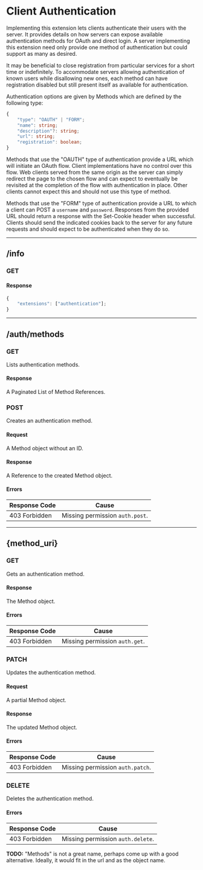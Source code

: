 Client Authentication
=====================
Implementing this extension lets clients authenticate their users with the server.
It provides details on how servers can expose available authentication methods for OAuth and direct login.
A server implementing this extension need only provide one method of authentication but could support as many as desired.

It may be beneficial to close registration from particular services for a short time or indefinitely.
To accommodate servers allowing authentication of known users while disallowing new ones, each method can have registration disabled but still present itself as available for authentication.

Authentication options are given by Methods which are defined by the following type:
```typescript
{
	"type": "OAUTH" | "FORM";
	"name": string;
	"description"?: string;
	"url": string;
	"registration": boolean;
}
```
Methods that use the "OAUTH" type of authentication provide a URL which will initiate an OAuth flow.
Client implementations have no control over this flow.
Web clients served from the same origin as the server can simply redirect the page to the chosen flow and can expect to eventually be revisited at the completion of the flow with authentication in place.
Other clients cannot expect this and should not use this type of method.

Methods that use the "FORM" type of authentication provide a URL to which a client can POST a `username` and `password`.
Responses from the provided URL should return a response with the Set-Cookie header when successful.
Clients should send the indicated cookies back to the server for any future requests and should expect to be authenticated when they do so.

--------------------------------------------------------------------------------

## /info
### GET
#### Response
```typescript
{
	"extensions": ["authentication"];
}
```

--------------------------------------------------------------------------------

## /auth/methods
### GET
Lists authentication methods.
#### Response
A Paginated List of Method References.

### POST
Creates an authentication method.
#### Request
A Method object without an ID.
#### Response
A Reference to the created Method object.
#### Errors
| Response Code | Cause                           |
|---------------|---------------------------------|
| 403 Forbidden | Missing permission `auth.post`. |

--------------------------------------------------------------------------------

## {method_uri}
### GET
Gets an authentication method.
#### Response
The Method object.
#### Errors
| Response Code | Cause                          |
|---------------|--------------------------------|
| 403 Forbidden | Missing permission `auth.get`. |

### PATCH
Updates the authentication method.
#### Request
A partial Method object.
#### Response
The updated Method object.
#### Errors
| Response Code | Cause                            |
|---------------|----------------------------------|
| 403 Forbidden | Missing permission `auth.patch`. |

### DELETE
Deletes the authentication method.
#### Errors
| Response Code | Cause                             |
|---------------|-----------------------------------|
| 403 Forbidden | Missing permission `auth.delete`. |


**TODO:** "Methods" is not a great name, perhaps come up with a good alternative. Ideally, it would fit in the url and as the object name.